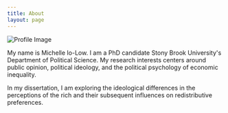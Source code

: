 ```yaml
---
title: About
layout: page
---
```

![Profile Image](/assets/images/profile2.JPG)

<p>My name is Michelle Io-Low. I am a PhD candidate Stony Brook University's Department of Political Science. My research interests centers around public opinion, political ideology, and the political psychology of economic inequality.</p> 

<p>In my dissertation, I am exploring the ideological differences in the perceptions of the rich and their subsequent influences on redistributive preferences.</p>
